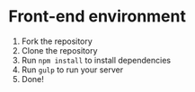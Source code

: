 # Front-end environment

1. Fork the repository
2. Clone the repository
3. Run `npm install` to install dependencies 
4. Run `gulp` to run your server
5. Done!
